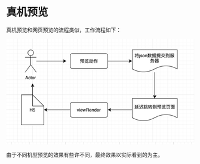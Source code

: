 <!--
 * @Date: 2021-01-17 14:27:13
 * @LastEditors: chentianshang
 * @LastEditTime: 2021-01-17 21:49:26
 * @FilePath: /github-h5-drag/doc/zh/guide/functionRealization/machinePreview.md
-->
# 真机预览

真机预览和网页预览的流程类似，工作流程如下：

<img src="../../../img/functionRealization/preview-machine.png" alt="foo">

由于不同机型预览的效果有些许不同，最终效果以实际看到的为主。
